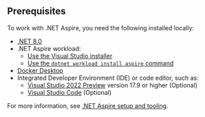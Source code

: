 ## Prerequisites

To work with .NET Aspire, you need the following installed locally:

- [.NET 8.0](https://dotnet.microsoft.com/download/dotnet/8.0)
- .NET Aspire workload:
  - [Use the Visual Studio installer](../fundamentals/setup-tooling.md?tabs=visual-studio#install-net-aspire)
  - [Use the `dotnet workload install aspire` command](../fundamentals/setup-tooling.md?tabs=dotnet-cli#install-net-aspire)
- [Docker Desktop](https://www.docker.com/products/docker-desktop/)
- Integrated Developer Environment (IDE) or code editor, such as:
  - [Visual Studio 2022 Preview](https://visualstudio.microsoft.com/vs/preview/) version 17.9 or higher (Optional)
  - [Visual Studio Code](https://code.visualstudio.com/) (Optional)

For more information, see [.NET Aspire setup and tooling](../fundamentals/setup-tooling.md).
